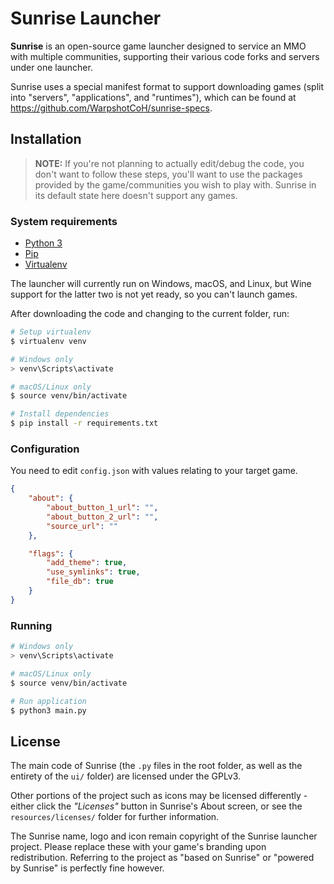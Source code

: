 # Sunrise Launcher
**Sunrise** is an open-source game launcher designed to service an MMO with multiple communities, supporting their various code forks and servers under one launcher.

Sunrise uses a special manifest format to support downloading games (split into "servers", "applications", and "runtimes"), which can be found at https://github.com/WarpshotCoH/sunrise-specs.

## Installation
> **NOTE:** If you're not planning to actually edit/debug the code, you don't want to follow these steps, you'll want to use the packages provided by the game/communities you wish to play with. Sunrise in its default state here doesn't support any games.

### System requirements
 - [Python 3](https://www.python.org/)
 - [Pip](https://pypi.org/project/pip/)
 - [Virtualenv](https://virtualenv.pypa.io)

The launcher will currently run on Windows, macOS, and Linux, but Wine support for the latter two is not yet ready, so you can't launch games.

After downloading the code and changing to the current folder, run:

```sh
# Setup virtualenv
$ virtualenv venv

# Windows only
> venv\Scripts\activate

# macOS/Linux only
$ source venv/bin/activate

# Install dependencies
$ pip install -r requirements.txt
```

### Configuration
You need to edit `config.json` with values relating to your target game.
```json
{
    "about": {
        "about_button_1_url": "",
        "about_button_2_url": "",
        "source_url": ""
    },

    "flags": {
        "add_theme": true,
        "use_symlinks": true,
        "file_db": true
    }
}
```

### Running
```sh
# Windows only
> venv\Scripts\activate

# macOS/Linux only
$ source venv/bin/activate

# Run application
$ python3 main.py
```

## License
The main code of Sunrise (the `.py` files in the root folder, as well as the entirety of the `ui/` folder) are licensed under the GPLv3.

Other portions of the project such as icons may be licensed differently - either click the *"Licenses"* button in Sunrise's About screen, or see the `resources/licenses/` folder for further information.

The Sunrise name, logo and icon remain copyright of the Sunrise launcher project. Please replace these with your game's branding upon redistribution. Referring to the project as "based on Sunrise" or "powered by Sunrise" is perfectly fine however.
